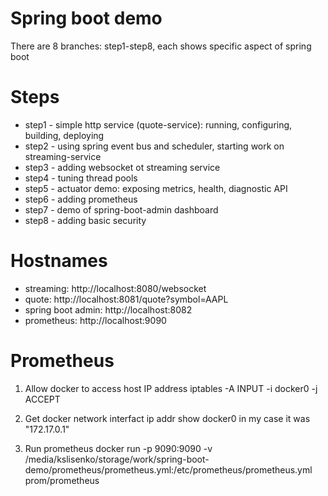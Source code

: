 # Spring boot demo
There are 8 branches: step1-step8, each shows specific aspect of spring boot

# Steps
* step1 - simple http service (quote-service): running, configuring, building, deploying
* step2 - using spring event bus and scheduler, starting work on streaming-service
* step3 - adding websocket ot streaming service
* step4 - tuning thread pools
* step5 - actuator demo: exposing metrics, health, diagnostic API
* step6 - adding prometheus
* step7 - demo of spring-boot-admin dashboard
* step8 - adding basic security

# Hostnames
* streaming: http://localhost:8080/websocket
* quote: http://localhost:8081/quote?symbol=AAPL
* spring boot admin: http://localhost:8082
* prometheus: http://localhost:9090

# Prometheus
1. Allow docker to access host IP address
iptables -A INPUT -i docker0 -j ACCEPT

2. Get docker network interfact
ip addr show docker0
in my case it was "172.17.0.1"

3. Run prometheus
docker run -p 9090:9090 -v /media/kslisenko/storage/work/spring-boot-demo/prometheus/prometheus.yml:/etc/prometheus/prometheus.yml prom/prometheus